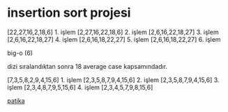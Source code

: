 # insertion sort projesi

[22,27,16,2,18,6] 1. işlem
[2,27,16,22,18,6] 2. işlem
[2,6,16,22,18,27] 3. işlem
[2,6,16,22,18,27] 4. işlem
[2,6,16,18,22,27] 5. işlem
[2,6,16,18,22,27] 6. işlem

big-o (6)

dizi sıralandıktan sonra 18 average case kapsamındadır.

[7,3,5,8,2,9,4,15,6] 1. işlem
[2,3,5,8,7,9,4,15,6] 2. işlem
[2,3,5,8,7,9,4,15,6] 3. işlem
[2,3,4,8,7,9,5,15,6] 4. işlem
[2,3,4,5,7,9,8,15,6]

[patika](www.patika.dev)